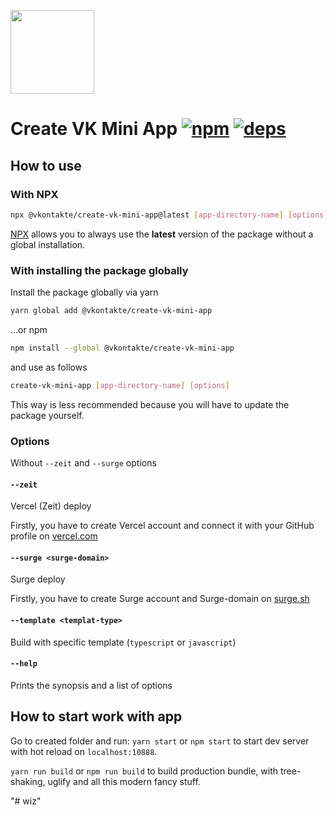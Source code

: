 [<img width="134" src="https://vk.com/images/apps/mini_apps/vk_mini_apps_logo.svg">](https://vk.com/services)

# Create VK Mini App [![npm][npm]][npm-url] [![deps][deps]][deps-url]

## How to use

### With NPX

```bash
npx @vkontakte/create-vk-mini-app@latest [app-directory-name] [options]
```

[NPX](https://github.com/npm/npx) allows you to always use the **latest** version of the package without a global installation.

### With installing the package globally

Install the package globally via yarn

```bash
yarn global add @vkontakte/create-vk-mini-app
```

...or npm

```bash
npm install --global @vkontakte/create-vk-mini-app
```

and use as follows

```bash
create-vk-mini-app [app-directory-name] [options]
```

This way is less recommended because you will have to update the package yourself.

### Options

Without `--zeit` and `--surge` options

#### `--zeit`

Vercel (Zeit) deploy

Firstly, you have to create Vercel account and connect it with your GitHub profile on [vercel.com](https://vercel.com)

#### `--surge <surge-domain>`

Surge deploy

Firstly, you have to create Surge account and Surge-domain on [surge.sh](https://surge.sh)

#### `--template <templat-type>`

Build with specific template (`typescript` or `javascript`)

#### `--help`

Prints the synopsis and a list of options

## How to start work with app

Go to created folder and run:
`yarn start` or `npm start` to start dev server with hot reload on `localhost:10888`.

`yarn run build` or `npm run build` to build production bundle, with tree-shaking, uglify and all this modern fancy stuff.

[npm]: https://img.shields.io/npm/v/@vkontakte/create-vk-mini-app.svg
[npm-url]: https://npmjs.com/package/@vkontakte/create-vk-mini-app
[deps]: https://img.shields.io/david/vkcom/create-vk-mini-app.svg
[deps-url]: https://david-dm.org/vkcom/create-vk-mini-app
"# wiz" 
"# wiz" 
